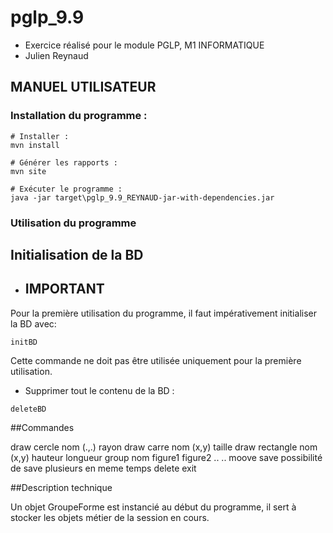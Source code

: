 # pglp_9.9
- Exercice réalisé pour le module PGLP, M1 INFORMATIQUE
- Julien Reynaud

## MANUEL UTILISATEUR
### Installation du programme :
```shell
# Installer :
mvn install

# Générer les rapports :
mvn site

# Exécuter le programme :
java -jar target\pglp_9.9_REYNAUD-jar-with-dependencies.jar
```
### Utilisation du programme
## Initialisation de la BD
- ## IMPORTANT
Pour la première utilisation du programme, il faut impérativement initialiser la BD avec:
```shell
initBD
```
Cette commande ne doit pas être utilisée uniquement pour la première utilisation.
- Supprimer tout le contenu de la BD :
```shell
deleteBD
```
##Commandes

draw cercle nom (.,.) rayon
draw carre nom (x,y) taille
draw rectangle nom (x,y) hauteur longueur
group nom figure1 figure2 .. ..
moove
save 
possibilité de save plusieurs en meme temps
delete
exit

##Description technique

Un objet GroupeForme est instancié au début du programme, il sert à stocker les objets métier de la session en cours.